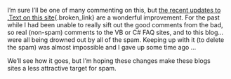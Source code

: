 I&#8217;m sure I&#8217;ll be one of many commenting on this, but [the recent updates to .Text on this site](http://weblogs.asp.net/sitenews/archive/2004/08/07/210728.aspx){.broken_link} are a wonderful improvement. For the past while I had been unable to really sift out the good comments from the bad, so real (non-spam) comments to the VB or C# FAQ sites, and to this blog&#8230; were all being drowned out by all of the spam. Keeping up with it (to delete the spam) was almost impossible and I gave up some time ago &#8230; 

We&#8217;ll see how it goes, but I&#8217;m hoping these changes make&nbsp;these blogs sites&nbsp;a less attractive target for spam.